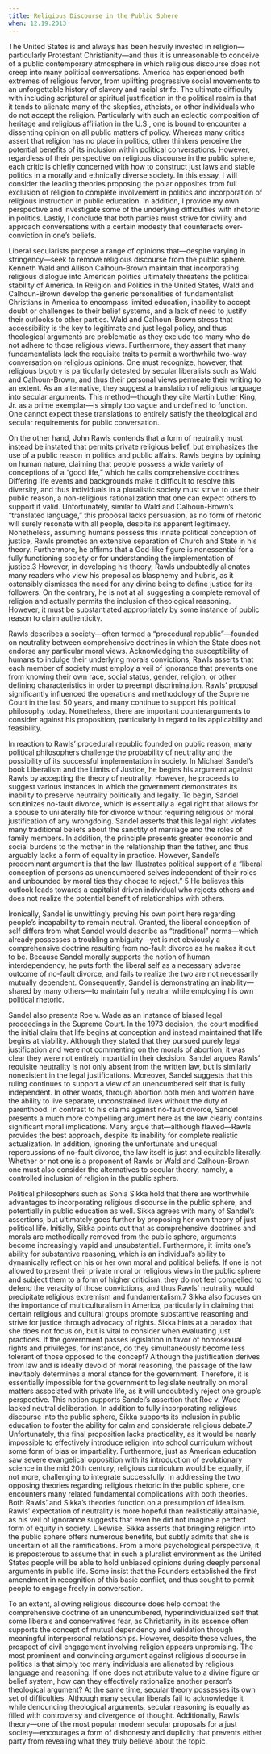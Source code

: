 ```yaml
---
title: Religious Discourse in the Public Sphere
when: 12.19.2013
---
```

The United States is and always has been heavily invested in religion—particularly Protestant Christianity—and thus it is unreasonable to conceive of a public contemporary atmosphere in which religious discourse does not creep into many political conversations. America has experienced both extremes of religious fervor, from uplifting progressive social movements to an unforgettable history of slavery and racial strife. The ultimate difficulty with including scriptural or spiritual justification in the political realm is that it tends to alienate many of the skeptics, atheists, or other individuals who do not accept the religion. Particularly with such an eclectic composition of heritage and religious affiliation in the U.S., one is bound to encounter a dissenting opinion on all public matters of policy. Whereas many critics assert that religion has no place in politics, other thinkers perceive the potential benefits of its inclusion within political conversations.<!--more--> However, regardless of their perspective on religious discourse in the public sphere, each critic is chiefly concerned with how to construct just laws and stable politics in a morally and ethnically diverse society. In this essay, I will consider the leading theories proposing the polar opposites from full exclusion of religion to complete involvement in politics and incorporation of religious instruction in public education. In addition, I provide my own perspective and investigate some of the underlying difficulties with rhetoric in politics. Lastly, I conclude that both parties must strive for civility and approach conversations with a certain modesty that counteracts over-conviction in one’s beliefs.

Liberal secularists propose a range of opinions that—despite varying in stringency—seek to remove religious discourse from the public sphere. Kenneth Wald and Allison Calhoun-Brown maintain that incorporating religious dialogue into American politics ultimately threatens the political stability of America. In Religion and Politics in the United States, Wald and Calhoun-Brown develop the generic personalities of fundamentalist Christians in America to encompass limited education, inability to accept doubt or challenges to their belief systems, and a lack of need to justify their outlooks to other parties. Wald and Calhoun-Brown stress that accessibility is the key to legitimate and just legal policy, and thus theological arguments are problematic as they exclude too many who do not adhere to those religious views. Furthermore, they assert that many fundamentalists lack the requisite traits to permit a worthwhile two-way conversation on religious opinions. One must recognize, however, that religious bigotry is particularly detested by secular liberalists such as Wald and Calhoun-Brown, and thus their personal views permeate their writing to an extent. As an alternative, they suggest a translation of religious language into secular arguments. This method—though they cite Martin Luther King, Jr. as a prime exemplar—is simply too vague and undefined to function. One cannot expect these translations to entirely satisfy the theological and secular requirements for public conversation.

On the other hand, John Rawls contends that a form of neutrality must instead be instated that permits private religious belief, but emphasizes the use of a public reason in politics and public affairs. Rawls begins by opining on human nature, claiming that people possess a wide variety of conceptions of a “good life,” which he calls comprehensive doctrines. Differing life events and backgrounds make it difficult to resolve this diversity, and thus individuals in a pluralistic society must strive to use their public reason, a non-religious rationalization that one can expect others to support if valid. Unfortunately, similar to Wald and Calhoun-Brown’s “translated language,” this proposal lacks persuasion, as no form of rhetoric will surely resonate with all people, despite its apparent legitimacy. Nonetheless, assuming humans possess this innate political conception of justice, Rawls promotes an extensive separation of Church and State in his theory. Furthermore, he affirms that a God-like figure is nonessential for a fully functioning society or for understanding the implementation of justice.3 However, in developing his theory, Rawls undoubtedly alienates many readers who view his proposal as blasphemy and hubris, as it ostensibly dismisses the need for any divine being to define justice for its followers. On the contrary, he is not at all suggesting a complete removal of religion and actually permits the inclusion of theological reasoning. However, it must be substantiated appropriately by some instance of public reason to claim authenticity.

Rawls describes a society—often termed a “procedural republic”—founded on neutrality between comprehensive doctrines in which the State does not endorse any particular moral views. Acknowledging the susceptibility of humans to indulge their underlying morals convictions, Rawls asserts that each member of society must employ a veil of ignorance that prevents one from knowing their own race, social status, gender, religion, or other defining characteristics in order to preempt discrimination. Rawls’ proposal significantly influenced the operations and methodology of the Supreme Court in the last 50 years, and many continue to support his political philosophy today. Nonetheless, there are important counterarguments to consider against his proposition, particularly in regard to its applicability and feasibility.

In reaction to Rawls’ procedural republic founded on public reason, many political philosophers challenge the probability of neutrality and the possibility of its successful implementation in society. In Michael Sandel’s book Liberalism and the Limits of Justice, he begins his argument against Rawls by accepting the theory of neutrality. However, he proceeds to suggest various instances in which the government demonstrates its inability to preserve neutrality politically and legally. To begin, Sandel scrutinizes no-fault divorce, which is essentially a legal right that allows for a spouse to unilaterally file for divorce without requiring religious or moral justification of any wrongdoing. Sandel asserts that this legal right violates many traditional beliefs about the sanctity of marriage and the roles of family members. In addition, the principle presents greater economic and social burdens to the mother in the relationship than the father, and thus arguably lacks a form of equality in practice. However, Sandel’s predominant argument is that the law illustrates political support of a “liberal conception of persons as unencumbered selves independent of their roles and unbounded by moral ties they choose to reject.” 5 He believes this outlook leads towards a capitalist driven individual who rejects others and does not realize the potential benefit of relationships with others.

Ironically, Sandel is unwittingly proving his own point here regarding people’s incapability to remain neutral. Granted, the liberal conception of self differs from what Sandel would describe as “traditional” norms—which already possesses a troubling ambiguity—yet is not obviously a comprehensive doctrine resulting from no-fault divorce as he makes it out to be. Because Sandel morally supports the notion of human interdependency, he puts forth the liberal self as a necessary adverse outcome of no-fault divorce, and fails to realize the two are not necessarily mutually dependent. Consequently, Sandel is demonstrating an inability—shared by many others—to maintain fully neutral while employing his own political rhetoric.

Sandel also presents Roe v. Wade as an instance of biased legal proceedings in the Supreme Court. In the 1973 decision, the court modified the initial claim that life begins at conception and instead maintained that life begins at viability. Although they stated that they pursued purely legal justification and were not commenting on the morals of abortion, it was clear they were not entirely impartial in their decision. Sandel argues Rawls’ requisite neutrality is not only absent from the written law, but is similarly nonexistent in the legal justifications. Moreover, Sandel suggests that this ruling continues to support a view of an unencumbered self that is fully independent. In other words, through abortion both men and women have the ability to live separate, unconstrained lives without the duty of parenthood. In contrast to his claims against no-fault divorce, Sandel presents a much more compelling argument here as the law clearly contains significant moral implications. Many argue that—although flawed—Rawls provides the best approach, despite its inability for complete realistic actualization. In addition, ignoring the unfortunate and unequal repercussions of no-fault divorce, the law itself is just and equitable literally. Whether or not one is a proponent of Rawls or Wald and Calhoun-Brown one must also consider the alternatives to secular theory, namely, a controlled inclusion of religion in the public sphere.

Political philosophers such as Sonia Sikka hold that there are worthwhile advantages to incorporating religious discourse in the public sphere, and potentially in public education as well. Sikka agrees with many of Sandel’s assertions, but ultimately goes further by proposing her own theory of just political life. Initially, Sikka points out that as comprehensive doctrines and morals are methodically removed from the public sphere, arguments become increasingly vapid and unsubstantial. Furthermore, it limits one’s ability for substantive reasoning, which is an individual’s ability to dynamically reflect on his or her own moral and political beliefs. If one is not allowed to present their private moral or religious views in the public sphere and subject them to a form of higher criticism, they do not feel compelled to defend the veracity of those convictions, and thus Rawls’ neutrality would precipitate religious extremism and fundamentalism.7 Sikka also focuses on the importance of multiculturalism in America, particularly in claiming that certain religious and cultural groups promote substantive reasoning and strive for justice through advocacy of rights. Sikka hints at a paradox that she does not focus on, but is vital to consider when evaluating just practices. If the government passes legislation in favor of homosexual rights and privileges, for instance, do they simultaneously become less tolerant of those opposed to the concept? Although the justification derives from law and is ideally devoid of moral reasoning, the passage of the law inevitably determines a moral stance for the government. Therefore, it is essentially impossible for the government to legislate neutrally on moral matters associated with private life, as it will undoubtedly reject one group’s perspective. This notion supports Sandel’s assertion that Roe v. Wade lacked neutral deliberation. In addition to fully incorporating religious discourse into the public sphere, Sikka supports its inclusion in public education to foster the ability for calm and considerate religious debate.7 Unfortunately, this final proposition lacks practicality, as it would be nearly impossible to effectively introduce religion into school curriculum without some form of bias or impartiality. Furthermore, just as American education saw severe evangelical opposition with its introduction of evolutionary science in the mid 20th century, religious curriculum would be equally, if not more, challenging to integrate successfully.
In addressing the two opposing theories regarding religious rhetoric in the public sphere, one encounters many related fundamental complications with both theories. Both Rawls’ and Sikka’s theories function on a presumption of idealism. Rawls’ expectation of neutrality is more hopeful than realistically attainable, as his veil of ignorance suggests that even he did not imagine a perfect form of equity in society. Likewise, Sikka asserts that bringing religion into the public sphere offers numerous benefits, but subtly admits that she is uncertain of all the ramifications. From a more psychological perspective, it is preposterous to assume that in such a pluralist environment as the United States people will be able to hold unbiased opinions during deeply personal arguments in public life. Some insist that the Founders established the first amendment in recognition of this basic conflict, and thus sought to permit people to engage freely in conversation.

To an extent, allowing religious discourse does help combat the comprehensive doctrine of an unencumbered, hyperindividualized self that some liberals and conservatives fear, as Christianity in its essence often supports the concept of mutual dependency and validation through meaningful interpersonal relationships. However, despite these values, the prospect of civil engagement involving religion appears unpromising. The most prominent and convincing argument against religious discourse in politics is that simply too many individuals are alienated by religious language and reasoning. If one does not attribute value to a divine figure or belief system, how can they effectively rationalize another person’s theological argument? At the same time, secular theory possesses its own set of difficulties. Although many secular liberals fail to acknowledge it while denouncing theological arguments, secular reasoning is equally as filled with controversy and divergence of thought. Additionally, Rawls’ theory—one of the most popular modern secular proposals for a just society—encourages a form of dishonesty and duplicity that prevents either party from revealing what they truly believe about the topic.